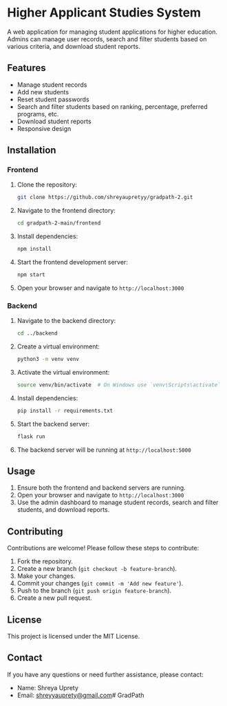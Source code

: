 # Higher Applicant Studies System

A web application for managing student applications for higher education. Admins can manage user records, search and filter students based on various criteria, and download student reports.

## Features

- Manage student records
- Add new students
- Reset student passwords
- Search and filter students based on ranking, percentage, preferred programs, etc.
- Download student reports
- Responsive design

## Installation

### Frontend

1. Clone the repository:
   ```bash
   git clone https://github.com/shreyaupretyy/gradpath-2.git
   ```
2. Navigate to the frontend directory:
   ```bash
   cd gradpath-2-main/frontend
   ```
3. Install dependencies:
   ```bash
   npm install
   ```
4. Start the frontend development server:
   ```bash
   npm start
   ```
5. Open your browser and navigate to `http://localhost:3000`

### Backend

1. Navigate to the backend directory:
   ```bash
   cd ../backend
   ```
2. Create a virtual environment:
   ```bash
   python3 -m venv venv
   ```
3. Activate the virtual environment:
   ```bash
   source venv/bin/activate  # On Windows use `venv\Scripts\activate`
   ```
4. Install dependencies:
   ```bash
   pip install -r requirements.txt
   ```
5. Start the backend server:
   ```bash
   flask run
   ```
6. The backend server will be running at `http://localhost:5000`

## Usage

1. Ensure both the frontend and backend servers are running.
2. Open your browser and navigate to `http://localhost:3000`
3. Use the admin dashboard to manage student records, search and filter students, and download reports.




## Contributing

Contributions are welcome! Please follow these steps to contribute:

1. Fork the repository.
2. Create a new branch (`git checkout -b feature-branch`).
3. Make your changes.
4. Commit your changes (`git commit -m 'Add new feature'`).
5. Push to the branch (`git push origin feature-branch`).
6. Create a new pull request.

## License

This project is licensed under the MIT License.

## Contact

If you have any questions or need further assistance, please contact:

- Name: Shreya Uprety
- Email: shreyyauprety@gmail.com# GradPath
